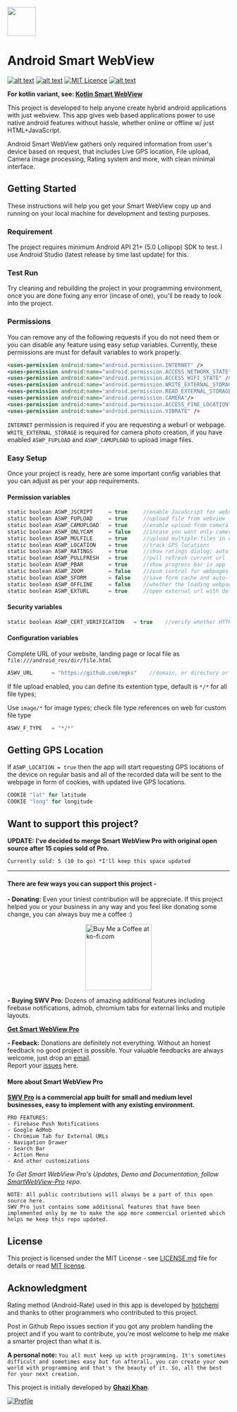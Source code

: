 <a href="https://github.com/mgks/Android-SmartWebView/"><img src="https://raw.githubusercontent.com/mgks/Android-SmartWebView/master/app/src/main/res/mipmap-xxxhdpi/ic_launcher.png" width="65"></a>

# Android Smart WebView
[![alt text](https://img.shields.io/badge/project%20variant-java-red.svg)](#) [![alt text](https://img.shields.io/badge/version-4-green.svg)](https://github.com/mgks/Kotlin-SmartWebView/releases) [![MIT Licence](https://img.shields.io/badge/license-MIT-blue.svg)](https://opensource.org/licenses/mit-license.php) [![alt text](https://img.shields.io/badge/learn%20about-SWV%20Pro-yellow.svg "Get Smart WebView Pro")](https://github.com/voinsource/SmartWebView-Pro)

**For kotlin variant, see: [Kotlin Smart WebView](https://github.com/mgks/Kotlin-SmartWebView)**

This project is developed to help anyone create hybrid android applications with just webview. This app gives web based applications power to use native android features without hassle, whether online or offline w/ just HTML+JavaScript.

Android Smart WebView gathers only required information from user's device based on request, that includes Live GPS location, File upload, Camera image processing, Rating system and more, with clean minimal interface.

## Getting Started
These instructions will help you get your Smart WebView copy up and running on your local machine for development and testing purposes.

### Requirement
The project requires minimum Android API 21+ (5.0 Lollipop) SDK to test. I use Android Studio (latest release by time last update) for this.

### Test Run
Try cleaning and rebuilding the project in your programming environment, once you are done fixing any error (incase of one), you'll be ready to look into the project.

### Permissions
You can remove any of the following requests if you do not need them or you can disable any feature using easy setup variables. Currently, these permissions are must for default variables to work properly.
```xml
<uses-permission android:name="android.permission.INTERNET" />
<uses-permission android:name="android.permission.ACCESS_NETWORK_STATE" />
<uses-permission android:name="android.permission.ACCESS_WIFI_STATE" />
<uses-permission android:name="android.permission.WRITE_EXTERNAL_STORAGE"/>
<uses-permission android:name="android.permission.READ_EXTERNAL_STORAGE" />
<uses-permission android:name="android.permission.CAMERA"/>
<uses-permission android:name="android.permission.ACCESS_FINE_LOCATION" />
<uses-permission android:name="android.permission.VIBRATE" />
```
`INTERNET` permission is required if you are requesting a weburl or webpage.
`WRITE_EXTERNAL_STORAGE` is required for camera photo creation, if you have enabled `ASWP_FUPLOAD` and `ASWP_CAMUPLOAD` to upload image files.

### Easy Setup
Once your project is ready, here are some important config variables that you can adjust as per your app requirements.

#### Permission variables
```kotlin
static boolean ASWP_JSCRIPT     = true     //enable JavaScript for webview
static boolean ASWP_FUPLOAD     = true     //upload file from webview
static boolean ASWP_CAMUPLOAD   = true     //enable upload from camera for photos
static boolean ASWP_ONLYCAM     = false    //incase you want only camera files to upload
static boolean ASWP_MULFILE     = true     //upload multiple files in webview
static boolean ASWP_LOCATION    = true     //track GPS locations
static boolean ASWP_RATINGS     = true     //show ratings dialog; auto configured, edit method get_rating() for customizations
static boolean ASWP_PULLFRESH   = true     //pull refresh current url
static boolean ASWP_PBAR        = true     //show progress bar in app
static boolean ASWP_ZOOM        = false    //zoom control for webpages view
static boolean ASWP_SFORM       = false    //save form cache and auto-fill information
static boolean ASWP_OFFLINE     = false    //whether the loading webpages are offline or online
static boolean ASWP_EXTURL      = true     //open external url with default browser instead of app webview
```
#### Security variables
```kotlin
static boolean ASWP_CERT_VERIFICATION   = true    //verify whether HTTPS port needs certificate verification
```
#### Configuration variables
Complete URL of your website, landing page or local file as `file:///android_res/dir/file.html`
```kotlin
ASWV_URL      = "https://github.com/mgks"    //domain, or directory or locating to any root file
```

If file upload enabled, you can define its extention type, default is `*/*` for all file types;

Use `image/*` for image types; check file type references on web for custom file type
```kotlin
ASWV_F_TYPE   = "*/*"
```

## Getting GPS Location
If `ASWP_LOCATION = true` then the app will start requesting GPS locations of the device on regular basis and all of the recorded data will be sent to the webpage in form of cookies, with updated live GPS locations.
```kotlin
COOKIE "lat" for latitude
COOKIE "long" for longitude
```

## Want to support this project?
**UPDATE: I've decided to merge Smart WebView Pro with original open source after 15 copies sold of Pro.**

`Currently sold: 5 (10 to go) *I'll keep this space updated`
<hr>

#### There are few ways you can support this project -

**- Donating:** Even your tiniest contribution will be appreciate. If this project helped you or your business in any way and you feel like donating some change, you can always buy me a coffee :)

<a href="https://ko-fi.com/Z8Z4BPQ6" target="_blank" title="Buy me a Coffee"><img width="150" style="border:0px;width:150px;display:block;margin:0 auto" src="https://az743702.vo.msecnd.net/cdn/kofi2.png?v=0" border="0" alt="Buy Me a Coffee at ko-fi.com" /></a>

**- Buying SWV Pro:** Dozens of amazing additional features including firebase notifications, admob, chromium tabs for external links and mutiple layouts.

**[Get Smart WebView Pro](https://voinsource.github.io/SmartWebView-Pro/)**

**- Feeback:** Donations are definitely not everything. Without an honest feedback no good project is possible. Your valuable feedbacks are always welcome, just drop an [email](mailto:getmgks@gmail.com).<br />Report your [issues](https://github.com/mgks/Kotlin-SmartWebView/issues) here.

#### More about Smart WebView Pro
**[SWV Pro](https://voinsource.github.io/SmartWebView-Pro/) is a commercial app built for small and medium level businesses, easy to implement with any existing environment.**

```
PRO FEATURES:
- Firebase Push Notifications
- Google AdMob
- Chromium Tab for External URLs
- Navigation Drawer
- Search Bar
- Action Menu
- And other customizations
```

*To Get Smart WebView Pro's Updates, Demo and Documentation, follow [SmartWebView-Pro](https://github.com/voinsource/SmartWebView-Pro) repo.*

```
NOTE: All public contributions will always be a part of this open source here.
SWV Pro just contains some additional features that have been implemented only by me to make the app more commercial oriented which helps me keep this repo updated.
```

## License
This project is licensed under the MIT License - see [LICENSE.md](LICENSE.md) file for details or read [MIT license](https://opensource.org/licenses/MIT).

## Acknowledgment
Rating method (Android-Rate) used in this app is developed by [hotchemi](https://github.com/hotchemi) and thanks to other programmers who contributed to this project.

Post in Github Repo issues section if you got any problem handling the project and if you want to contribute, you're most welcome to help me make a smarter project than what it is.

**A personal note:** `You all must keep up with programming. It's sometimes difficult and sometimes easy but fun afterall, you can create your own world with programming and that's the beauty of it. So, all the best for your next creation.`

This project is initially developed by **[Ghazi Khan](https://github.com/mgks)**.

[![Profile](https://forthebadge.com/images/badges/built-with-love.svg)](https://github.com/mgks)

